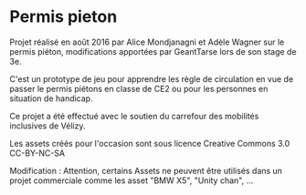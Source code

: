 # Permis pieton

Projet réalisé en août 2016 par Alice Mondjanagni et Adèle Wagner sur le permis piéton, modifications apportées par GeantTarse lors de son stage de 3e.

C'est un prototype de jeu pour apprendre les règle de circulation en vue de passer le permis piétons en classe de CE2 ou pour les personnes en situation de handicap.

Ce projet a été effectué avec le soutien du carrefour des mobilités inclusives de Vélizy.

Les assets créés pour l'occasion sont sous licence Creative Commons 3.0 CC-BY-NC-SA

Modification : Attention, certains Assets ne peuvent être utilisés dans un projet commerciale comme les asset "BMW X5", "Unity chan", ...